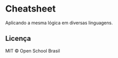 # Cheatsheet
Aplicando a mesma lógica em diversas linguagens.


## Licença
MIT &copy; Open School Brasil
